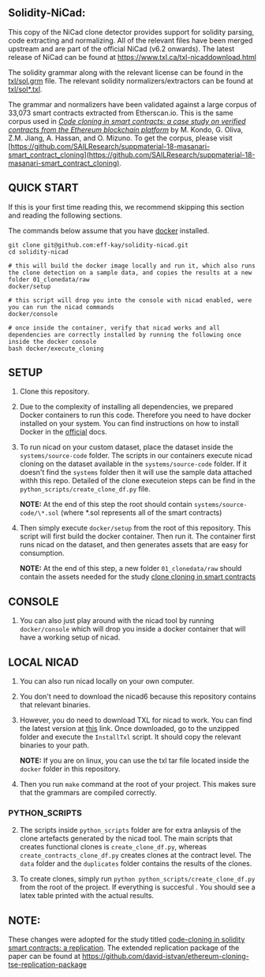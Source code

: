## Solidity-NiCad:

This copy of the NiCad clone detector provides support for solidity parsing, code extracting and normalizing. All of the relevant files have been merged upstream and are part of the official NiCad (v6.2 onwards).
The latest release of NiCad can be found at https://www.txl.ca/txl-nicaddownload.html

The solidity grammar along with the relevant license can be found in the [txl/sol.grm](https://github.com/eff-kay/nicad6/blob/master/txl/sol.grm) file.
The relevant solidity normalizers/extractors can be found at [txl/sol\*.txl](https://github.com/eff-kay/nicad6/tree/master/txl).

The grammar and normalizers have been validated against a large corpus of 33,073 smart contracts extracted from Etherscan.io. This is the same corpus used in [_Code cloning in smart contracts: a case study on verified contracts from the Ethereum blockchain platform_](https://link.springer.com/article/10.1007/s10664-020-09852-5) by M. Kondo, G. Oliva, Z.M. Jiang, A. Hassan, and O. Mizuno. To get the corpus, please visit [https://github.com/SAILResearch/suppmaterial-18-masanari-smart_contract_cloning](https://github.com/SAILResearch/suppmaterial-18-masanari-smart_contract_cloning).

## QUICK START

If this is your first time reading this, we recommend skipping this section and reading the following sections.

The commands below assume that you have [docker](https://docs.docker.com/get-started/) installed.

```
git clone git@github.com:eff-kay/solidity-nicad.git
cd solidity-nicad

# this will build the docker image locally and run it, which also runs the clone detection on a sample data, and copies the results at a new folder 01_clonedata/raw
docker/setup

# this script will drop you into the console with nicad enabled, were you can run the nicad commands
docker/console

# once inside the container, verify that nicad works and all dependencies are correctly installed by running the following once inside the docker console
bash docker/execute_cloning
```

## SETUP

1. Clone this repository.
2. Due to the complexity of installing all dependencies, we prepared Docker containers to run this code. Therefore you need to have docker installed on your system. You can find instructions on how to install Docker in the [official](https://docs.docker.com/get-started/) docs.
3. To run nicad on your custom dataset, place the dataset inside the `systems/source-code` folder. The scripts in our containers execute nicad cloning on the dataset available in the `systems/source-code` folder. If it doesn't find the `systems` folder then it will use the sample data attached withh this repo. Detailed of the clone executeion steps can be find in the `python_scripts/create_clone_df.py` file.

   **NOTE:** At the end of this step the root should contain `systems/source-code/\*.sol` (where \*.sol represents all of the smart contracts)

4. Then simply execute `docker/setup` from the root of this repository. This script will first build the docker container. Then run it. The container first runs nicad on the dataset, and then generates assets that are easy for consumption.

   **NOTE:** At the end of this step, a new folder `01_clonedata/raw` should contain the assets needed for the study [clone cloning in smart contracts](https://github.com/david-istvan/ethereum-cloning-tse-replication-package)

## CONSOLE

1. You can also just play around with the nicad tool by running `docker/console` which will drop you inside a docker container that will have a working setup of nicad.

## LOCAL NICAD

1. You can also run nicad locally on your own computer.
2. You don't need to download the nicad6 because this repository contains that relevant binaries.
3. However, you do need to download TXL for nicad to work. You can find the latest version at [this](https://www.txl.ca/txl-download.html) link. Once downloaded, go to the unzipped folder and execute the `InstallTxl` script. It should copy the relevant binaries to your path.

   **NOTE:** If you are on linux, you can use the txl tar file located inside the `docker` folder in this repository.

4. Then you run `make` command at the root of your project. This makes sure that the grammars are compiled correctly.

### PYTHON_SCRIPTS

2. The scripts inside `python_scripts` folder are for extra anlaysis of the clone artefacts generated by the nicad tool. The main scripts that creates functional clones is `create_clone_df.py`, whereas `create_contracts_clone_df.py` creates clones at the contract level. The `data` folder and the `duplicates` folder contains the results of the clones.

3. To create clones, simply run `python python_scripts/create_clone_df.py` from the root of the project. If everything is succesful . You should see a latex table printed with the actual results.

## NOTE:

These changes were adopted for the study titled [code-cloning in solidity smart contracts: a replication](). The extended replication package of the paper can be found at https://github.com/david-istvan/ethereum-cloning-tse-replication-package
